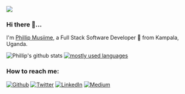 ![](https://komarev.com/ghpvc/?username=phillipug)
### Hi there 👋...                                                            
I'm [Phillip Musiime](https://phillipug.github.io/), a Full Stack Software Developer 🚀 from Kampala, Uganda. 

![Phillip's github stats](https://github-readme-stats.vercel.app/api?username=phillipug&count_private=true&show_icons=true&theme=dark&include_all_commits=true)
[![mostly used languages](https://github-readme-stats.vercel.app/api/top-langs/?username=phillipug&layout=compact&theme=dark)](https://github.com/anuraghazra/github-readme-stats)

<h3>How to reach me: </h3>
<p><a href="https://github.com/phillipug" target="_blank"><img alt="Github" src="https://img.shields.io/badge/GitHub-%2312100E.svg?&style=for-the-badge&logo=Github&logoColor=white" /></a> <a href="https://twitter.com/Phillip_Ug" target="_blank"><img alt="Twitter" src="https://img.shields.io/badge/twitter-%231DA1F2.svg?&style=for-the-badge&logo=twitter&logoColor=white" /></a> <a href="https://www.linkedin.com/in/phillip-musiime" target="_blank"><img alt="LinkedIn" src="https://img.shields.io/badge/linkedin-%230077B5.svg?&style=for-the-badge&logo=linkedin&logoColor=white" /></a> <a href="https://medium.com/@phillipmusiime" target="_blank"><img alt="Medium" src="https://img.shields.io/badge/medium-%2312100E.svg?&style=for-the-badge&logo=medium&logoColor=white" /></a>
</p>


<!--
**PhillipUg/PhillipUg** is a ✨ _special_ ✨ repository because its `README.md` (this file) appears on your GitHub profile.

Here are some ideas to get you started:

- 🔭 I’m currently working on ...
- 🌱 I’m currently learning ...
- 👯 I’m looking to collaborate on ...
- 🤔 I’m looking for help with ...
- 💬 Ask me about ...
- 📫 How to reach me: ...
- 😄 Pronouns: ...
- ⚡ Fun fact: ...
-->
